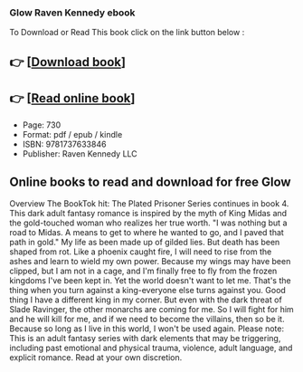 ### Glow Raven Kennedy ebook

To Download or Read This book click on the link button below :

## 👉  [**[Download book](http://ebooksharez.info/download.php?group=book&from=github.com&id=636190&lnk=1065 "Download book")**]

## 👉  [**[Read online book](http://ebooksharez.info/download.php?group=book&from=github.com&id=636190&lnk=1065 "Read online book")**]


* Page: 730
* Format: pdf / epub / kindle
* ISBN: 9781737633846
* Publisher: Raven Kennedy LLC



## Online books to read and download for free Glow


Overview
The BookTok hit: The Plated Prisoner Series continues in book 4. This dark adult fantasy romance is inspired by the myth of King Midas and the gold-touched woman who realizes her true worth. &quot;I was nothing but a road to Midas. A means to get to where he wanted to go, and I paved that path in gold.&quot; My life as been made up of gilded lies. But death has been shaped from rot. Like a phoenix caught fire, I will need to rise from the ashes and learn to wield my own power. Because my wings may have been clipped, but I am not in a cage, and I&#039;m finally free to fly from the frozen kingdoms I&#039;ve been kept in. Yet the world doesn&#039;t want to let me. That&#039;s the thing when you turn against a king-everyone else turns against you. Good thing I have a different king in my corner. But even with the dark threat of Slade Ravinger, the other monarchs are coming for me. So I will fight for him and he will kill for me, and if we need to become the villains, then so be it. Because so long as I live in this world, I won&#039;t be used again. Please note: This is an adult fantasy series with dark elements that may be triggering, including past emotional and physical trauma, violence, adult language, and explicit romance. Read at your own discretion.



